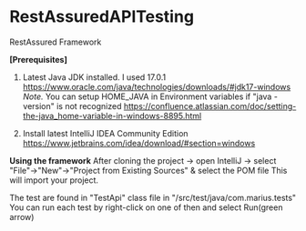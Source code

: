 # RestAssuredAPITesting

RestAssured Framework

**[Prerequisites]**
1. Latest Java JDK installed. I used 17.0.1
https://www.oracle.com/java/technologies/downloads/#jdk17-windows
*Note.* You can setup HOME_JAVA in Environment variables if "java -version" is not recognized
https://confluence.atlassian.com/doc/setting-the-java_home-variable-in-windows-8895.html

2. Install latest IntelliJ IDEA Community Edition
https://www.jetbrains.com/idea/download/#section=windows

**Using the framework**
After cloning the project -> open IntelliJ -> select "File"->"New"->"Project from Existing Sources" & select the POM file
This will import your project.

The test are found in "TestApi" class file in "/src/test/java/com.marius.tests"
You can run each test by right-click on one of then and select Run(green arrow)
